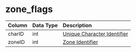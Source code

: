 # zone_flags

| Column | Data Type | Description |
| :--- | :--- | :--- |
| charID | int | [Unique Character Identifier](../../../../schema/categories/characters/character_data) |
| zoneID | int | [Zone Identifier](../../../../categories/zones/zone-list) |

